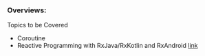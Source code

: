 ### Overviews:
Topics to be Covered
* Coroutine
* Reactive Programming with RxJava/RxKotlin and RxAndroid <a href="reactive-programming.md">link</a>